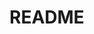 # README
<!--
## (No)sテーブル
|Column |Type |Options |
|-------|-----|--------|
| | | |

### Association
 -  :(No)s
-->


<!--
table/(No)s: Association数
      (No)s: Association数
-->